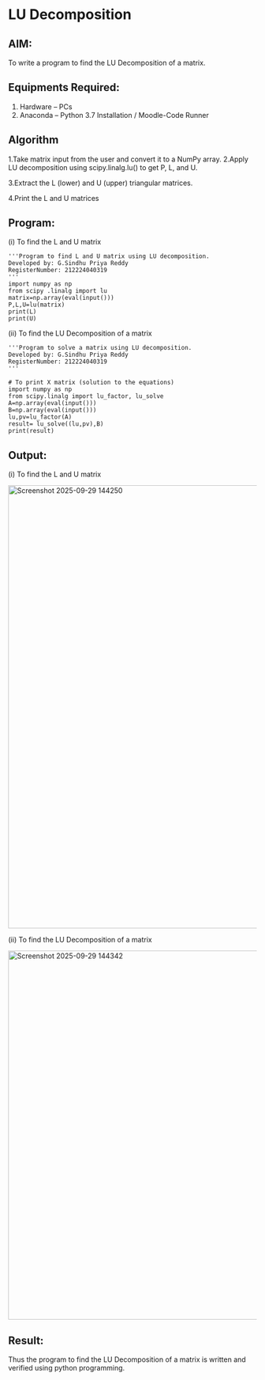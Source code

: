 # LU Decomposition 

## AIM:
To write a program to find the LU Decomposition of a matrix.

## Equipments Required:
1. Hardware – PCs
2. Anaconda – Python 3.7 Installation / Moodle-Code Runner

## Algorithm
1.Take matrix input from the user and convert it to a NumPy array.
2.Apply LU decomposition using scipy.linalg.lu() to get P, L, and U.

3.Extract the L (lower) and U (upper) triangular matrices.

4.Print the L and U matrices 

## Program:
(i) To find the L and U matrix
```
'''Program to find L and U matrix using LU decomposition.
Developed by: G.Sindhu Priya Reddy
RegisterNumber: 212224040319
'''
import numpy as np
from scipy .linalg import lu
matrix=np.array(eval(input()))
P,L,U=lu(matrix)
print(L)
print(U)
```
(ii) To find the LU Decomposition of a matrix
```
'''Program to solve a matrix using LU decomposition.
Developed by: G.Sindhu Priya Reddy
RegisterNumber: 212224040319
'''

# To print X matrix (solution to the equations)
import numpy as np
from scipy.linalg import lu_factor, lu_solve
A=np.array(eval(input()))
B=np.array(eval(input()))
lu,pv=lu_factor(A)
result= lu_solve((lu,pv),B)
print(result)
```

## Output:
(i) To find the L and U matrix

<img width="1206" height="896" alt="Screenshot 2025-09-29 144250" src="https://github.com/user-attachments/assets/1da9b3a1-df3d-4bc9-909b-59385cdf5280" />


(ii) To find the LU Decomposition of a matrix

<img width="1185" height="746" alt="Screenshot 2025-09-29 144342" src="https://github.com/user-attachments/assets/ed6f24d1-7cc2-41ef-b103-3321fc5e271a" />


## Result:
Thus the program to find the LU Decomposition of a matrix is written and verified using python programming.

